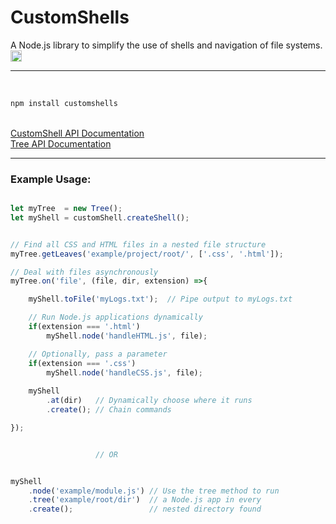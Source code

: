 # CustomShells
A Node.js library to simplify the use of shells and navigation of file systems.
<a href="https://badge.fury.io/js/customshells"><img src="https://badge.fury.io/js/customshells.svg" alt="npm version" height="18"></a>
<br>
<hr>
<br>

```js
npm install customshells
```

<br>
<a href="https://github.com/Awpatterson217/customshells/blob/master/lib/customshell/README.md">
CustomShell API Documentation
</a>
<br>
 <a href="https://github.com/Awpatterson217/customshells/blob/master/lib/tree/README.md">
Tree API Documentation
</a>
<br>
<hr>

### Example Usage:

```js

let myTree  = new Tree();
let myShell = customShell.createShell();


// Find all CSS and HTML files in a nested file structure
myTree.getLeaves('example/project/root/', ['.css', '.html']);

// Deal with files asynchronously
myTree.on('file', (file, dir, extension) =>{

    myShell.toFile('myLogs.txt');  // Pipe output to myLogs.txt

    // Run Node.js applications dynamically
    if(extension === '.html') 
        myShell.node('handleHTML.js', file); 

    // Optionally, pass a parameter
    if(extension === '.css') 
        myShell.node('handleCSS.js', file);   
        
    myShell
        .at(dir)   // Dynamically choose where it runs
        .create(); // Chain commands

});


                   // OR


myShell
    .node('example/module.js') // Use the tree method to run
    .tree('example/root/dir')  // a Node.js app in every
    .create();                 // nested directory found

```


